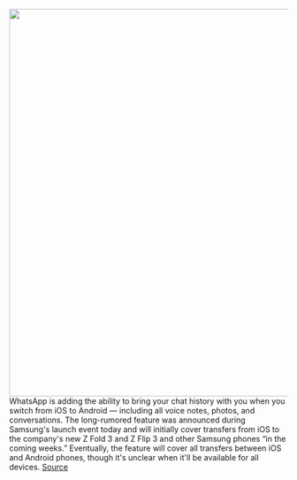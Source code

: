 <img src='https://cdn.vox-cdn.com/thumbor/AJKjLNI_tRVvm4SGPaRg518Vo7s=/0x0:1920x1280/1200x800/filters:focal(807x487:1113x793)/cdn.vox-cdn.com/uploads/chorus_image/image/69710037/Cross_Platform_Switch_UI__1_.0.jpg' width='700px' /><br/>
WhatsApp is adding the ability to bring your chat history with you when you switch from iOS to Android — including all voice notes, photos, and conversations. The long-rumored feature was announced during Samsung's launch event today and will initially cover transfers from iOS to the company's new Z Fold 3 and Z Flip 3 and other Samsung phones “in the coming weeks.” Eventually, the feature will cover all transfers between iOS and Android phones, though it's unclear when it'll be available for all devices.
<a href='https://www.theverge.com/2021/8/11/22619664/whatsapp-android-ios-chat-history-transfer-cross-platform'> Source <a/>